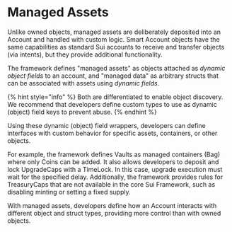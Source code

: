 # Managed Assets

Unlike owned objects, managed assets are deliberately deposited into an Account and handled with custom logic. Smart Account objects have the same capabilities as standard Sui accounts to receive and transfer objects (via intents), but they provide additional functionality.

The framework defines "managed assets" as objects attached as _dynamic object fields_ to an account, and "managed data" as arbitrary structs that can be associated with assets using _dynamic fields_.

{% hint style="info" %}
Both are differentiated to enable object discovery. We recommend that developers define custom types to use as dynamic (object) field keys to prevent abuse.
{% endhint %}

Using these dynamic (object) field wrappers, developers can define interfaces with custom behavior for specific assets, containers, or other objects.

For example, the framework defines Vaults as managed containers (Bag) where only Coins can be added. It also allows developers to deposit and lock UpgradeCaps with a TimeLock. In this case, upgrade execution must wait for the specified delay. Additionally, the framework provides rules for TreasuryCaps that are not available in the core Sui Framework, such as disabling minting or setting a fixed supply.

With managed assets, developers define how an Account interacts with different object and struct types, providing more control than with owned objects.
